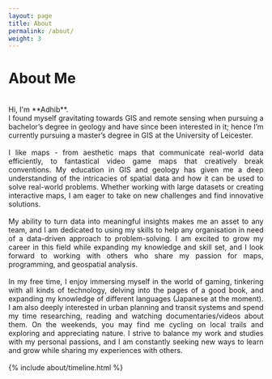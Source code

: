 ```yaml
---
layout: page
title: About
permalink: /about/
weight: 3
---
```


# **About Me**
<br>
Hi, I'm **Adhib**. <br>

<div style="text-align: justify">I found myself gravitating towards GIS and remote sensing when pursuing a bachelor’s degree in geology and have since been interested in it; hence I’m currently pursuing a master’s degree in GIS at the University of Leicester. 
<br><br>
I like maps - from aesthetic maps that communicate real-world data efficiently, to fantastical video game maps that creatively break conventions. My education in GIS and geology has given me a deep understanding of the intricacies of spatial data and how it can be used to solve real-world problems. Whether working with large datasets or creating interactive maps, I am eager to take on new challenges and find innovative solutions. 
<br><br>
My ability to turn data into meaningful insights makes me an asset to any team, and I am dedicated to using my skills to help any organisation in need of a data-driven approach to problem-solving. I am excited to grow my career in this field while expanding my knowledge and skill set, and I look forward to working with others who share my passion for maps, programming, and geospatial analysis. 
<br><br>
In my free time, I enjoy immersing myself in the world of gaming, tinkering with all kinds of technology, delving into the pages of a good book, and expanding my knowledge of different languages (Japanese at the moment). I am also deeply interested in urban planning and transit systems and spend my time researching, reading and watching documentaries/videos about them. On the weekends, you may find me cycling on local trails and exploring and appreciating nature. I strive to balance my work and studies with my personal passions, and I am constantly seeking new ways to learn and grow while sharing my experiences with others. </div>
<br>
<div class="row">
{% include about/timeline.html %}
</div>
